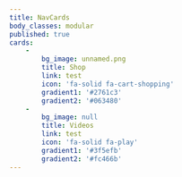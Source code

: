 ```yaml
---
title: NavCards
body_classes: modular
published: true
cards:
    -
        bg_image: unnamed.png
        title: Shop
        link: test
        icon: 'fa-solid fa-cart-shopping'
        gradient1: '#2761c3'
        gradient2: '#063480'
    -
        bg_image: null
        title: Videos
        link: test
        icon: 'fa-solid fa-play'
        gradient1: '#3f5efb'
        gradient2: '#fc466b'
---
```



